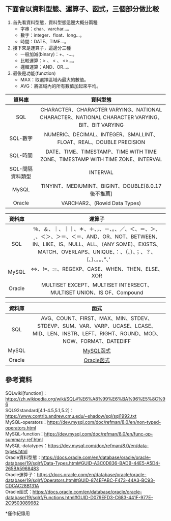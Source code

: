 ## 下面會以資料型態、運算子、函式，三個部分做比較  
1. 首先看資料型態，資料型態這邊大概分兩種  
   * 字串：char、varchar...。  
   * 數字：integer、float、long...。  
   * 時間：DATE、TIME...。  
2. 接下來是運算子，這邊分三種  
   * 一般加減(binary)：+、-...。  
   * 比較運算：> 、 < 、 <>...。  
   * 邏輯運算：AND、OR...。  
3. 最後是功能(function)　
   * MAX：取選擇區域內最大的數值。　　
   * AVG：將區域內的所有數值加起來平均。　　
   
|    資料庫   |   資料型態  |
|:----------:|:-----------:|
|     SQL    |CHARACTER、CHARACTER VARYING、NATIONAL CHARACTER、NATIONAL CHARACTER VARYING、BIT、BIT VARYING|
|  SQL-數字  |NUMERIC、DECIMAL、INTEGER、SMALLINT、FLOAT、REAL、DOUBLE PRECISION|
|  SQL-時間  |DATE、TIME、TIMESTAMP、TIME WITH TIME ZONE、TIMESTAMP WITH TIME ZONE、INTERVAL|
|SQL-間隔資料類型|INTERVAL|
|    MySQL   |TINYINT、MEDIUMINT、BIGINT、DOUBLE[8.0.17後不推薦]|
|   Oracle   |VARCHAR2、(Rowid Data Types)|  

|    資料庫   |    運算子   |
|:----------:|:-----------:|
|     SQL    |％、＆、｜、｜｜、＊、＋、，、－、。、／、＜、＝、＞、ˍ、＜＞、＞＝、＜＝、AND、OR、NOT、BETWEEN、IN、LIKE、IS、NULL、ALL、（ANY SOME）、EXISTS、MATCH、OVERLAPS、UNIQUE、：、（、）、；、？、〔、〕、。。、”、’|
|    MySQL   |<=>、!=、:=、REGEXP、CASE、WHEN、THEN、ELSE、XOR|
|   Oracle   |MULTISET EXCEPT、MULTISET INTERSECT、MULTISET UNION、IS OF、Compound|  

|    資料庫   |    函式   |
|:----------:|:-----------:|
|     SQL    |AVG、COUNT、FIRST、MAX、MIN、STDEV、STDEVP、SUM、VAR、VARP、UCASE、LCASE、MID、LEN、INSTR、LEFT、RIGHT、ROUND、MOD、NOW、FORMAT、DATEDIFF|
|    MySQL   |[MySQL函式](https://dev.mysql.com/doc/refman/8.0/en/func-op-summary-ref.html)|
|   Oracle   |[Oracle函式](https://docs.oracle.com/en/database/oracle/oracle-database/19/sqlrf/Functions.html#GUID-D079EFD3-C683-441F-977E-2C9503089982)|  



## 參考資料  
SQLwiki[function]：https://zh.wikipedia.org/wiki/SQL#%E6%A8%99%E6%BA%96%E5%8C%96  
SQL92standard[4.1-4.5,5.1,5.2]：https://www.contrib.andrew.cmu.edu/~shadow/sql/sql1992.txt  
MySQL-operators：https://dev.mysql.com/doc/refman/8.0/en/non-typed-operators.html  
MySQL-function：https://dev.mysql.com/doc/refman/8.0/en/func-op-summary-ref.html  
MySQL-datatypes：https://dev.mysql.com/doc/refman/8.0/en/data-types.html  
Oracle資料型態：https://docs.oracle.com/en/database/oracle/oracle-database/19/sqlrf/Data-Types.html#GUID-A3C0D836-BADB-44E5-A5D4-265BA5968483  
Oracle運算子：https://docs.oracle.com/en/database/oracle/oracle-database/19/sqlrf/Operators.html#GUID-874EFABC-F473-44A3-BC93-CDCAC28B131A  
Oracle函式：https://docs.oracle.com/en/database/oracle/oracle-database/19/sqlrf/Functions.html#GUID-D079EFD3-C683-441F-977E-2C9503089982
  
*僅作紀錄用
